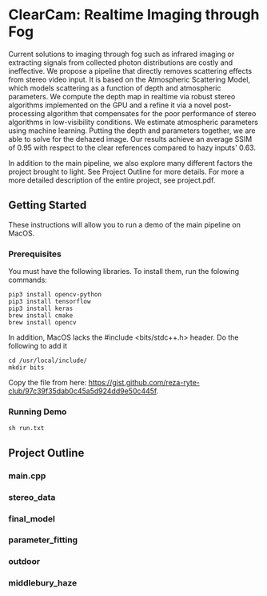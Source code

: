 # ClearCam: Realtime Imaging through Fog

Current solutions to imaging through fog such as infrared imaging or extracting signals from collected photon distributions are costly and ineffective. We propose a pipeline that directly removes scattering effects from stereo video input. It is based on the Atmospheric Scattering Model, which models scattering as a function of depth and atmospheric parameters. We compute the depth map in realtime via robust stereo algorithms implemented on the GPU and a refine it via a novel post-processing algorithm that compensates for the poor performance of stereo algorithms in low-visibility conditions. We estimate atmospheric parameters using machine learning. Putting the depth and parameters together, we are able to solve for the dehazed image. Our results achieve an average SSIM of 0.95 with respect to the clear references compared to hazy inputs' 0.63.

In addition to the main pipeline, we also explore many different factors the project brought to light. See Project Outline for more details. For more a more detailed description of the entire project, see project.pdf.

## Getting Started

These instructions will allow you to run a demo of the main pipeline on MacOS.

### Prerequisites

You must have the following libraries. To install them, run the folowing commands:

```
pip3 install opencv-python
pip3 install tensorflow
pip3 install keras
brew install cmake
brew install opencv
```

In addition, MacOS lacks the #include <bits/stdc++.h> header. Do the following to add it

```
cd /usr/local/include/
mkdir bits
```

Copy the file from here: https://gist.github.com/reza-ryte-club/97c39f35dab0c45a5d924dd9e50c445f.

### Running Demo
```
sh run.txt
```

## Project Outline

### main.cpp

### stereo_data

### final_model

### parameter_fitting

### outdoor

### middlebury_haze

